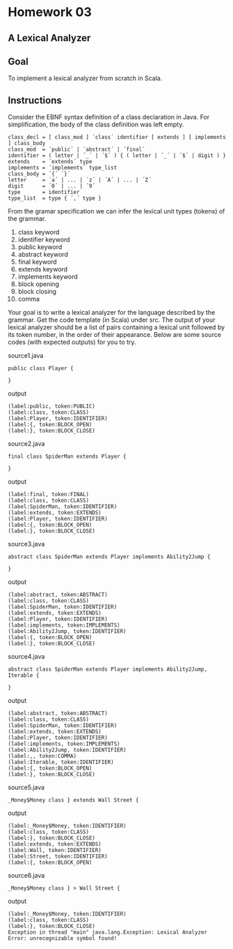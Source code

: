 # Homework 03

## A Lexical Analyzer

## Goal

To implement a lexical analyzer from scratch in Scala. 

## Instructions

Consider the EBNF syntax definition of a class declaration in Java. For simplification, the body of the class definition was left empty.  

```
class_decl = [ class_mod ] ´class´ identifier [ extends ] [ implements ] class_body
class_mod  = ´public´ | ´abstract´ | ´final´
identifier = ( letter | ´_´ | ´$´ ) { ( letter | ´_´ | ´$´ | digit ) }  
extends    = ´extends´ type
implements = ´implements´ type_list
class_body = ´{´ ´}´
letter     = ´a´ | ... | ´z´ | ´A´ | ... | ´Z´
digit      = ´0´ | ... | ´9´
type       = identifier
type_list  = type { ´,´ type }
```

From the gramar specification we can infer the lexical unit types (tokens) of the grammar.

1. class keyword
2. identifier keyword
3. public keyword
4. abstract keyword
5. final keyword
6. extends keyword
7. implements keyword
8. block opening
9. block closing
10. comma

Your goal is to write a lexical analyzer for the language described by the grammar.  Get the code template (in Scala) under src.  The output of your lexical analyzer should be a list of pairs containing a lexical unit followed by its token number, in the order of their appearance.  Below are some source codes (with expected outputs) for you to try.  

source1.java 
```
public class Player {

} 
```

output
```
(label:public, token:PUBLIC)
(label:class, token:CLASS)
(label:Player, token:IDENTIFIER)
(label:{, token:BLOCK_OPEN)
(label:}, token:BLOCK_CLOSE) 
```

source2.java
```
final class SpiderMan extends Player {

}
```
 
output
```
(label:final, token:FINAL)
(label:class, token:CLASS)
(label:SpiderMan, token:IDENTIFIER)
(label:extends, token:EXTENDS)
(label:Player, token:IDENTIFIER)
(label:{, token:BLOCK_OPEN)
(label:}, token:BLOCK_CLOSE)
```

source3.java
```
abstract class SpiderMan extends Player implements Ability2Jump {

}
```

output
```
(label:abstract, token:ABSTRACT)
(label:class, token:CLASS)
(label:SpiderMan, token:IDENTIFIER)
(label:extends, token:EXTENDS)
(label:Player, token:IDENTIFIER)
(label:implements, token:IMPLEMENTS)
(label:Ability2Jump, token:IDENTIFIER)
(label:{, token:BLOCK_OPEN)
(label:}, token:BLOCK_CLOSE)
```

source4.java
```
abstract class SpiderMan extends Player implements Ability2Jump, Iterable {

}
```

output
```
(label:abstract, token:ABSTRACT)
(label:class, token:CLASS)
(label:SpiderMan, token:IDENTIFIER)
(label:extends, token:EXTENDS)
(label:Player, token:IDENTIFIER)
(label:implements, token:IMPLEMENTS)
(label:Ability2Jump, token:IDENTIFIER)
(label:,, token:COMMA)
(label:Iterable, token:IDENTIFIER)
(label:{, token:BLOCK_OPEN)
(label:}, token:BLOCK_CLOSE)
```

source5.java
```
_Money$Money class } extends Wall Street {
```

output
```
(label:_Money$Money, token:IDENTIFIER)
(label:class, token:CLASS)
(label:}, token:BLOCK_CLOSE)
(label:extends, token:EXTENDS)
(label:Wall, token:IDENTIFIER)
(label:Street, token:IDENTIFIER)
(label:{, token:BLOCK_OPEN)
```

source6.java
```
_Money$Money class } > Wall Street {
```

output
```
(label:_Money$Money, token:IDENTIFIER)
(label:class, token:CLASS)
(label:}, token:BLOCK_CLOSE)
Exception in thread "main" java.lang.Exception: Lexical Analyzer Error: unrecognizable symbol found!
```

